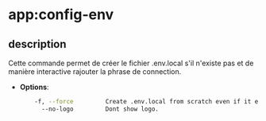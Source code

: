 # app:config-env

## description

Cette commande permet de créer le fichier .env.local s'il n'existe pas et de manière interactive rajouter la phrase de connection.

- **Options**:

    ```bash 
        -f, --force         Create .env.local from scratch even if it exists
          --no-logo         Dont show logo.
    ```